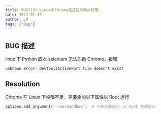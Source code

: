 ```yaml
---
title: BUG(13)—Linux中Chrome无法启动缺少权限
date: 2021-01-13
author: LM
tags: ["Bug"]
---
```


## BUG 描述

linux 下 Python 脚本 selenium 无法启动 Chrome，报错

`unknown error: DevToolsActivePort file doesn't exist`

## Resolution

Chrome 在 Linux 下权限不足，需要添加以下属性以 Root 运行

```python
options.add_argument('--no-sandbox')  # 不在沙盒运行，以 Root 权限运行
```


